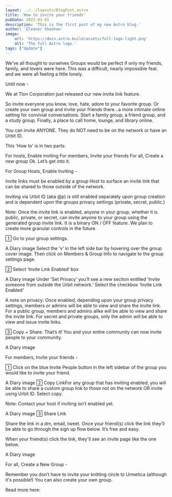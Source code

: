 ```yaml
---
layout: ../../layouts/BlogPost.astro
title: 'How to invite your friends'
pubDate: 2022-01-01
description: 'This is the first post of my new Astro blog.'
author: 'Eleanor Sheehan'
image:
    url: 'https://docs.astro.build/assets/full-logo-light.png' 
    alt: 'The full Astro logo.'
tags: ["Update"]
---
```


We’ve all thought to ourselves Groups would be perfect if only my friends, family, and lovers were here. This was a difficult, nearly impossible feat. and we were all feeling a little lonely.

Until now - 

We at Tlon Corporation just released our new invite link feature.

So invite everyone you know, love, hate, adore to your favorite group. Or create your own group and invite your friends there…a more intimate online setting for convivial conversations. Start a family group, a friend group, and a study group. Finally, a place to call home, lounge, and library online.

You can invite ANYONE. They do NOT need to be on the network or have an Urbit ID.

This 'How to' is in two parts:

For hosts, Enable inviting
For members, Invite your friends
For all, Create a new group
Ok. Let’s get into it.


For Group Hosts, Enable Inviting - 

Invite links must be enabled by a group Host to surface an invite link that can be shared to those outside of the network. 

Inviting via Urbit ID (aka @p) is still enabled separately upon group creation and is dependent upon the groups privacy settings (private, secret, public.) 

Note: Once the invite link is enabled, anyone in your group, whether it is public, private, or secret, can invite anyone to your group using the generated group invite link. It is a binary ON / OFF feature. We plan to create more granular controls in the future.

 Go to your group settings. 

A Diary image
Select the ‘v’ in the left side bar by hovering over the group cover image. Then click on Members & Group Info to navigate to the group settings page.

 Select ‘Invite Link Enabled’ box

A Diary image
Under ‘Set Privacy’ you’ll see a new section entitled ‘Invite someone from outside the Urbit network.’ Select the checkbox ‘Invite Link Enabled’

A note on privacy: Once enabled, depending upon your group privacy settings, members or admins will be able to view and share the invite link. For a public group, members and admins alike will be able to view and share the invite link. For secret and private groups, only the admin will be able to view and issue invite links.

 Copy + Share. That’s it! You and your entire community can now invite people to your community.

A Diary image

For members, Invite your friends -

 Click on the blue Invite People button in the left sidebar of the group you would like to invite your friend.

A Diary image
 Copy LinkFor any group that has inviting enabled, you will be able to share a custom group link to those not on the network OR invite using Urbit ID. Select copy.

Note: Contact your host if inviting isn’t enabled yet. 

A Diary image
 Share Link

Share the link in a dm, email, tweet. Once your friend(s) click the link they’ll be able to go through the sign up flow below. It’s free and easy.

When your friend(s) click the link, they'll see an invite page like the one below.

A Diary image

For all, Create a New Group - 

Remember you don’t have to invite your knitting circle to Urmetica (although it's possible!) You can also create your own group. 

Read more here: